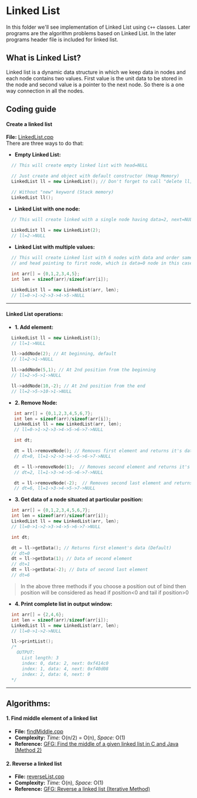 # Linked List
In this folder we'll see implementation of Linked List using `C++` classes. Later programs are the algorithm problems based on Linked List. In the later programs header file is included for linked list.

## What is Linked List?
Linked list is a dynamic data structure in which we keep data in nodes and each node contains two values. First value is the unit data to be stored in the node and second value is a pointer to the next node. So there is a one way connection in all the nodes.

## Coding guide

#### Create a linked list
**File:** [LinkedList.cpp](LinkedList.cpp)  
There are three ways to do that:
* **Empty Linked List:** 

```cpp
  // This will create empty linked list with head=NULL

  // Just create and object with default constructor (Heap Memory)
  LinkedList ll = new LinkedList(); // Don't forget to call "delete ll;" at the end

  // Without "new" keyword (Stack memory)
  LinkedList ll();
```

* **Linked List with one node:**

```cpp
  // This will create linked with a single node having data=2, next=NULL and head pointing this node
  
  LinkedList ll = new LinkedList(2);
  // ll=2->NULL
 ```

* **Linked List with multiple values:**

```cpp
  // This will create Linked list with 6 nodes with data and order same as the array provided
  // and head pointing to first node, which is data=0 node in this case

  int arr[] = {0,1,2,3,4,5};
  int len = sizeof(arr)/sizeof(arr[i]);

  LinkedList ll = new LinkedList(arr, len);
  // ll=0->1->2->3->4->5->NULL
 ```

---

#### Linked List operations:
* **1. Add element:** 

```cpp
  LinkedList ll = new LinkedList(1);
  // ll=1->NULL

  ll->addNode(2); // At beginning, default
  // ll=2->1->NULL

  ll->addNode(5,1); // At 2nd position from the beginning
  // ll=2->5->1->NULL

  ll->addNode(10,-2); // At 2nd position from the end
  // ll=2->5->10->1->NULL
```

* **2. Remove Node:** 

```cpp
   int arr[] = {0,1,2,3,4,5,6,7};
   int len = sizeof(arr)/sizeof(arr[i]);
   LinkedList ll = new LinkedList(arr, len);
   // ll=0->1->2->3->4->5->6->7->NULL

   int dt;

   dt = ll->removeNode(); // Removes first element and returns it's data (Default)
   // dt=0, ll=1->2->3->4->5->6->7->NULL

   dt = ll->removeNode(1);  // Removes second element and returns it's data
   // dt=2, ll=1->3->4->5->6->7->NULL

   dt = ll->removeNode(-2);  // Removes second last element and returns it's data
   // dt=6, ll=1->3->4->5->7->NULL
```

* **3. Get data of a node situated at particular position:** 

```cpp
  int arr[] = {0,1,2,3,4,5,6,7};
  int len = sizeof(arr)/sizeof(arr[i]);
  LinkedList ll = new LinkedList(arr, len);
  // ll=0->1->2->3->4->5->6->7->NULL

  int dt;

  dt = ll->getData(); // Returns first element's data (Default)
  // dt=0
  dt = ll->getData(1); // Data of second element
  // dt=1
  dt = ll->getData(-2); // Data of second last element
  // dt=6
```

> In the above three methods if you choose a position out of bind then position will be considered as head if position<0 and tail if position>0

* **4. Print complete list in output window:**

```cpp
  int arr[] = {2,4,6};
  int len = sizeof(arr)/sizeof(arr[i]);
  LinkedList ll = new LinkedList(arr, len);
  // ll=0->1->2->NULL

  ll->printList();
  /*
    OUTPUT:
	  List length: 3
	  index: 0, data: 2, next: 0xf414c0
	  index: 1, data: 4, next: 0xf40d08
	  index: 2, data: 6, next: 0
  */
```

---

## Algorithms:

#### 1. Find middle element of a linked list
* **File:** [findMiddle.cpp](findMiddle.cpp)
* **Complexity:** *Time:* O(n/2) = O(n), *Space:* O(1)  
* **Reference:** [GFG: Find the middle of a given linked list in C and Java (Method 2)](https://www.geeksforgeeks.org/write-a-c-function-to-print-the-middle-of-the-linked-list/) 

#### 2. Reverse a linked list
* **File:** [reverseList.cpp](reverseList.cpp)
* **Complexity:** *Time:* O(n), *Space:* O(1)  
* **Reference:** [GFG: Reverse a linked list (Iterative Method)](https://www.geeksforgeeks.org/reverse-a-linked-list/) 
